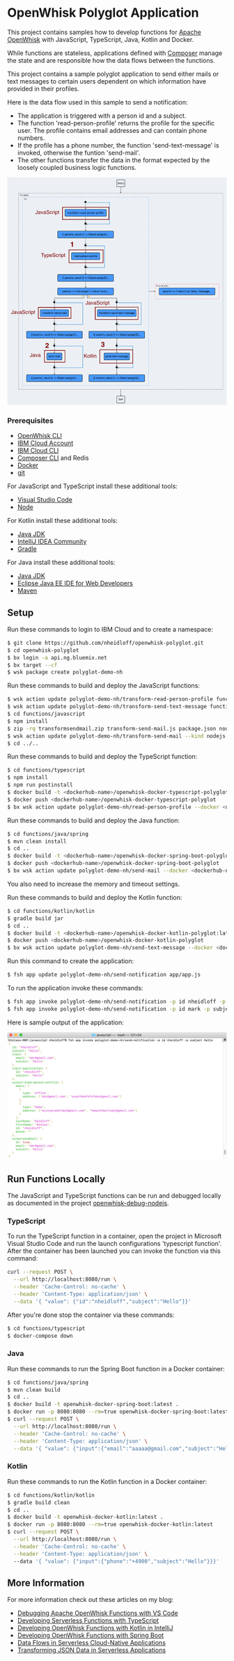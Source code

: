 # OpenWhisk Polyglot Application

This project contains samples how to develop functions for [Apache OpenWhisk](https://openwhisk.apache.org/) with JavaScript, TypeScript, Java, Kotlin and Docker. 

While functions are stateless, applications defined with [Composer](https://github.com/ibm-functions/composer) manage the state and are responsible how the data flows between the functions. 

This project contains a sample polyglot application to send either mails or text messages to certain users dependent on which information have provided in their profiles.

Here is the data flow used in this sample to send a notification:

* The application is triggered with a person id and a subject. 
* The function 'read-person-profile' returns the profile for the specific user. The profile contains email addresses and can contain phone numbers.
* If the profile has a phone number, the function 'send-text-message' is invoked, otherwise the funtion 'send-mail'.
* The other functions transfer the data in the format expected by the loosely coupled business logic functions.

![alt text](screenshots/flow-polyglot.png "OpenWhisk")


### Prerequisites

* [OpenWhisk CLI](https://github.com/apache/incubator-openwhisk-cli)
* [IBM Cloud Account](https://ibm.biz/nheidloff)
* [IBM Cloud CLI](https://clis.ng.bluemix.net/)
* [Composer CLI](https://github.com/ibm-functions/composer/tree/master/docs#installing-the-shell) and Redis
* [Docker](https://docs.docker.com/engine/installation/)
* [git](https://git-scm.com/downloads)

For JavaScript and TypeScript install these additional tools:

* [Visual Studio Code](https://code.visualstudio.com/)
* [Node](https://nodejs.org/en/download/)

For Kotlin install these additional tools:

* [Java JDK](http://www.oracle.com/technetwork/java/javase/downloads/index.html)
* [IntelliJ IDEA Community](https://www.jetbrains.com/idea/download/)
* [Gradle](https://gradle.org/)

For Java install these additional tools:

* [Java JDK](http://www.oracle.com/technetwork/java/javase/downloads/index.html)
* [Eclipse Java EE IDE for Web Developers](https://www.eclipse.org/downloads/packages/eclipse-ide-java-ee-developers/oxygen3rc2)
* [Maven](https://maven.apache.org/install.html)


## Setup

Run these commands to login to IBM Cloud and to create a namespace:

```sh
$ git clone https://github.com/nheidloff/openwhisk-polyglot.git
$ cd openwhisk-polyglot
$ bx login -a api.ng.bluemix.net 
$ bx target --cf
$ wsk package create polyglot-demo-nh
```

Run these commands to build and deploy the JavaScript functions:

```sh
$ wsk action update polyglot-demo-nh/transform-read-person-profile functions/javascript/transform-read-person-profile.js
$ wsk action update polyglot-demo-nh/transform-send-text-message functions/javascript/transform-send-text-message.js
$ cd functions/javascript
$ npm install
$ zip -rq transformsendmail.zip transform-send-mail.js package.json node_modules
$ wsk action update polyglot-demo-nh/transform-send-mail --kind nodejs:8 transformsendmail.zip
$ cd ../..
```

Run these commands to build and deploy the TypeScript function:

```sh
$ cd functions/typescript
$ npm install
$ npm run postinstall
$ docker build -t <dockerhub-name>/openwhisk-docker-typescript-polyglot:latest .
$ docker push <dockerhub-name>/openwhisk-docker-typescript-polyglot
$ bx wsk action update polyglot-demo-nh/read-person-profile --docker <dockerhub-name>/openwhisk-docker-typescript-polyglot:latest
```

Run these commands to build and deploy the Java function:

```sh
$ cd functions/java/spring
$ mvn clean install
$ cd ..
$ docker build -t <dockerhub-name>/openwhisk-docker-spring-boot-polyglot:latest .
$ docker push <dockerhub-name>/openwhisk-docker-spring-boot-polyglot
$ bx wsk action update polyglot-demo-nh/send-mail --docker <dockerhub-name>/openwhisk-docker-spring-boot-polyglot:latest
```

You also need to increase the memory and timeout settings.

Run these commands to build and deploy the Kotlin function:

```sh
$ cd functions/kotlin/kotlin
$ gradle build jar
$ cd ..
$ docker build -t <dockerhub-name>/openwhisk-docker-kotlin-polyglot:latest .
$ docker push <dockerhub-name>/openwhisk-docker-kotlin-polyglot
$ bx wsk action update polyglot-demo-nh/send-text-message --docker <dockerhub-name>/openwhisk-docker-kotlin-polyglot:latest
```

Run this command to create the application:

```sh
$ fsh app update polyglot-demo-nh/send-notification app/app.js
```

To run the application invoke these commands:

```sh
$ fsh app invoke polyglot-demo-nh/send-notification -p id nheidloff -p subject Hello
$ fsh app invoke polyglot-demo-nh/send-notification -p id mark -p subject Hello
```

Here is sample output of the application:

![alt text](screenshots/cli-invoke-app.png "OpenWhisk")


## Run Functions Locally

The JavaScript and TypeScript functions can be run and debugged locally as documented in the project [openwhisk-debug-nodejs](https://github.com/nheidloff/openwhisk-debug-nodejs).

### TypeScript

To run the TypeScript function in a container, open the project in Microsoft Visual Studio Code and run the launch configurations 'typescript function'. After the container has been launched you can invoke the function via this command:

```sh
curl --request POST \
  --url http://localhost:8080/run \
  --header 'Cache-Control: no-cache' \
  --header 'Content-Type: application/json' \
  --data '{ "value": {"id":"nheidloff","subject":"Hello"}}'
```

After you're done stop the container via these commands:

```sh
$ cd functions/typescript
$ docker-compose down
```


### Java

Run these commands to run the Spring Boot function in a Docker container:

```sh
$ cd functions/java/spring
$ mvn clean build
$ cd ..
$ docker build -t openwhisk-docker-spring-boot:latest .
$ docker run -p 8080:8080 --rm=true openwhisk-docker-spring-boot:latest
$ curl --request POST \
  --url http://localhost:8080/run \
  --header 'Cache-Control: no-cache' \
  --header 'Content-Type: application/json' \
  --data '{ "value": {"input":{"email":"aaaaa@gmail.com","subject":"Hello"}}}'
```


### Kotlin

Run these commands to run the Kotlin function in a Docker container:

```sh
$ cd functions/kotlin/kotlin
$ gradle build clean
$ cd ..
$ docker build -t openwhisk-docker-kotlin:latest .
$ docker run -p 8080:8080 --rm=true openwhisk-docker-kotlin:latest
$ curl --request POST \
  --url http://localhost:8080/run \
  --header 'Cache-Control: no-cache' \
  --header 'Content-Type: application/json' \  
  --data '{ "value": {"input":{"phone":"+4900","subject":"Hello"}}}'
```


## More Information

For more information check out these articles on my blog:

* [Debugging Apache OpenWhisk Functions with VS Code](http://heidloff.net/article/debug-apache-openwhisk-functions-vscode)
* [Developing Serverless Functions with TypeScript](http://heidloff.net/article/serverless-functions-typescript-openwhisk)
* [Developing OpenWhisk Functions with Kotlin in IntelliJ](http://heidloff.net/article/openwhisk-kotlin-intellij-docker)
* [Developing OpenWhisk Functions with Spring Boot](http://heidloff.net/article/openwhisk-spring-boot-eclipse)
* [Data Flows in Serverless Cloud-Native Applications](http://heidloff.net/article/serverless-data-flows)
* [Transforming JSON Data in Serverless Applications](http://heidloff.net/article/transforming-json-serverless)